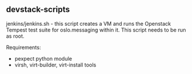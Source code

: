 devstack-scripts
----------------

jenkins/jenkins.sh - this script creates a VM and runs the Openstack
Tempest test suite for oslo.messaging within it.  This script needs to be run as root.

Requirements:

- pexpect python module
- virsh, virt-builder, virt-install tools


